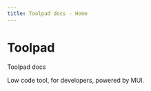 ```yaml
---
title: Toolpad docs - Home
---
```


# Toolpad

<p class="description">Toolpad docs</p>

Low code tool, for developers, powered by MUI.
